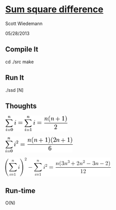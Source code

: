 [Sum square difference](http://projecteuler.net/problem=6)
====================
Scott Wiedemann

05/28/2013

Compile It
----------
cd ./src
make


Run It
------
./ssd [N]


Thoughts
--------

![arithmetic_series](lib/arithmetic_series.png)

![squared](lib/squared.png)

![sum](lib/sum.png)

Run-time
--------
O(N)
